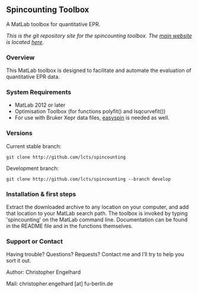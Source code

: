 ## Spincounting Toolbox

A MatLab toolbox for quantitative EPR.

*This is the git repository site for the spincounting toolbox. The [main website](http://lcts.github.io/spincounting) is located [here](http://lcts.github.io/spincounting).*


### Overview
This MatLab toolbox is designed to facilitate and automate the evaluation of quantitative EPR data.

### System Requirements
 * MatLab 2012 or later
 * Optimisation Toolbox (for functions polyfit() and lsqcurvefit())
 * For use with Bruker Xepr data files, [easyspin](http://easyspin.org) is needed as well.

### Versions
Current stable branch:

`git clone http://github.com/lcts/spincounting`

Development branch:

`git clone http://github.com/lcts/spincounting --branch develop`

### Installation & first steps
Extract the downloaded archive to any location on your computer, and add that location to your MatLab search path. The toolbox is invoked by typing 'spincounting' on the MatLab command line. Documentation can be found in the README file and in the functions themselves.

### Support or Contact
Having trouble? Questions? Requests? Contact me and I’ll try to help you sort it out.

Author: Christopher Engelhard

Mail: christopher.engelhard [at] fu-berlin.de
